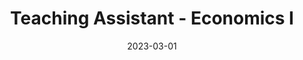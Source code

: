 ---
title: "Teaching Assistant - Economics I"
collection: teaching
type: "Undergraduate course"
permalink: /teaching/2023-autumn-teaching-5
venue: "Universidad de San Andres, Department of Economics"
date: 2023-03-01
location: "Buenos Aires, Argentina"
---